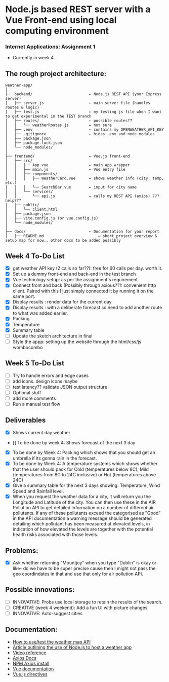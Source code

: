 # Node.js based REST server with a Vue Front-end using local computing environment

### Internet Applications: Assignment 1
- Currently in week 4.

## The rough project architecture:

```
weather-app/
│
├── backend/                         ← Node.js REST API (your Express server)
│   ├── server.js                    ← main server file (handles routes & logic)
|   ├── test.js                      ← my testing js file when I want to get experimental in the TEST branch
│   ├── routes/                      ← possible routes??
│   │   └── weatherRoutes.js         ← not sure
│   ├── .env                         ← contains my OPENWEATHER_API_KEY
│   ├── .gitignore                   ← hides .env and node_modules
│   ├── package.json
│   ├── package-lock.json
│   └── node_modules/
│
├── frontend/                        ← Vue.js front-end
│   ├── src/
│   │   ├── App.vue                  ← main app wrapper
│   │   ├── main.js                  ← Vue entry file
│   │   ├── components/
│   │   │   ├── WeatherCard.vue      ← shows weather info (city, temp, etc.)
│   │   │   └── SearchBar.vue        ← input for city name
│   │   └── services/
│   │       └── api.js               ← calls my REST API (axios) ??? help???
│   ├── public/
│   │   └── client.html
│   ├── package.json
│   ├── vite.config.js (or vue.config.js)
│   └── node_modules/
│
├── docs/                            ← Documentation for your report
│   ├── README.md                        ← short project overview & setup map for now.. other docs to be added possibly
```

## Week 4 To-Do List
- [x] get weather API key (2 calls so far??): free for 60 calls per day. worth it.
- [x] Set up a dummy front-end and back-end in the test branch
- [x] Vue technology setup: as per the assignment's requirement
- [x] Connect front and back (Possibly through axious??): convenient http client. Paired with this I just simply connected it by running it on the same port.
- [x] Display results : render data for the current day
- [x] Display results : with a deliberate forecast so need to add another route to what was added earlier.
- [x] Packing
- [x] Temperature
- [x] Summary table
- [ ] Update the sketch architecture in final
- [ ] Style the appp: setting up the website through the html/css/js wombocombo

## Week 5 To-Do List
- [ ] Try to handle errors and edge cases
- [ ] add icons. design icons maybe
- [ ] test latency?? validate JSON output structure
- [ ] Optional stuff
- [ ] add more comments
- [ ] Run a manual test flow

## Deliverables
- [x] Shows current day weather
- [] To be done by week 4: Shows forecast of the next 3 day
- [x] To be done by Week 4: Packing which shows that you should get an umbrella if its gonna rain in the forecast.
- [x] To be done by Week 4: A temperature systems which shows whether that the user should pack for Cold (temperatures below 8C), Mild (temperatures from 8C to 24C inclusive) or Hot (temperatures above 24C)
- [x] Give a summary table for the next 3 days showing: Temperature, Wind Speed and Rainfall level.
- [x] When you request the weather data for a city, it will return you the Longitude and Latitude of the city. You can then use these in the AIR Pollution API to get detailed information on a number of different air pollutants. If any of these pollutants exceed the categorised as "Good" in the API documentation a warning message should be generated detailing which pollutant has been measured at elevated levels, in indication of how elevated the levels are together with the potential health risks associated with those levels.

## Problems:
- [x] Ask whether returning "Mountjoy" when you type "Dublin" is okay or like- do we have to be super precise cause then I might not pass the geo coordindates in that and use that only for air pollution API.

## Possible innovations:
- [ ] INNOVATIVE: Probs use local storage to retain the results of the search.
- [ ] CREATIVE (week 4 weekend): Add a fun UI with picture changes
- [ ] INNOVATIVE: Auto-suggest cities

## Documentation: 

- [How to use/test the weather map API](https://openweathermap.org/current)
- [Article outlining the use of Node.js to host a weather app](https://medium.com/@lokavarapusuryanandini/node-js-weather-app-real-time-weather-updates-from-openweather-api-5c232d0fd645)
- [Video reference](https://youtu.be/D32qawkUxF8?si=4thgwuseMRPn-rPS)
- [Axios Docs](https://axios-http.com/docs/intro)
- [NPM Axios install](https://www.npmjs.com/package/axios)
- [Vue documentation](https://vuejs.org/guide/introduction.html)
- [Vue.js directives](https://vueschool.io/articles/vuejs-tutorials/vue-js-directives-a-beginners-guide/)
